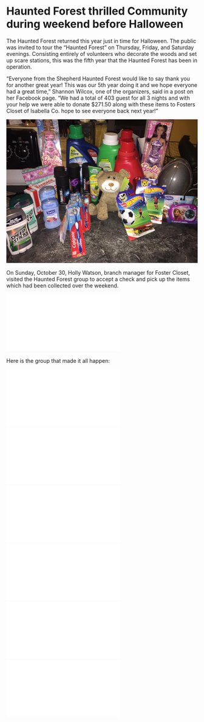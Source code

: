 # Haunted Forest thrilled Community during weekend before Halloween

The Haunted Forest returned this year just in time for Halloween. The public was invited to tour the “Haunted Forest” on Thursday, Friday, and Saturday evenings. Consisting entirely of volunteers who decorate the woods and set up scare stations, this was the fifth year that the Haunted Forest has been in operation.

“Everyone from the Shepherd Haunted Forest would like to say thank you for another great year! This was our 5th year doing it and we hope everyone had a great time,” Shannon Wilcox, one of the organizers, said in a post on her Facebook page. “We had a total of 403 guest for all 3 nights and with your help we were able to donate $271.50 along with these items to Fosters Closet of Isabella Co. hope to see everyone back next year!”

![image.png](images/image.png)

On Sunday, October 30, Holly Watson, branch manager for Foster Closet, visited the Haunted Forest group to accept a check and pick up the items which had been collected over the weekend.

![100_0606jpg.txt](images/100_0606jpg.txt)

Here is the group that made it all happen:

![100_0596jpg.txt](images/100_0596jpg.txt)
![100_0590jpg.txt](images/100_0590jpg.txt)
![100_0594jpg.txt](images/100_0594jpg.txt)
![100_0578jpg.txt](images/100_0578jpg.txt)
![100_0576jpg.txt](images/100_0576jpg.txt)
![100_0580jpg.txt](images/100_0580jpg.txt)
